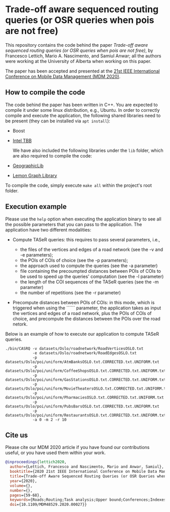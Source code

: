 # Trade-off aware sequenced routing queries (or OSR queries when pois are not free)

This repository contains the code behind the paper *Trade-off aware sequenced routing queries (or OSR queries when pois are not free)*, by Francesco Lettich, Mario A. Nascimento, and Samiul Anwar; all the authors were working at the University of Alberta when working on this paper.

The paper has been accepted and presented at the [21st IEEE International Conference on Mobile Data Management (MDM 2020)](https://mdmconferences.org/mdm2020/).


## How to compile the code

The code behind the paper has been written in C++. You are expected to compile it under some linux distribution, e.g., Ubuntu. 
In order to correctly compile and execute the application, the following shared libraries need to be present (they can be installed via ```apt install```):

- Boost
- [Intel TBB](https://www.intel.com/content/www/us/en/developer/tools/oneapi/onetbb.html)

  We have also included the following libraries under the ```lib``` folder, which are also required to compile the code:
  
- [GeographicLib](https://geographiclib.sourceforge.io/)
- [Lemon Graph Library](https://en.wikipedia.org/wiki/LEMON_(C%2B%2B_library))

To compile the code, simply execute ```make all``` within the project's root folder.


## Execution example

Please use the ```help``` option when executing the application binary to see all the possible parameters that you can pass to the application. The application have two different modalities:

- Compute TASeR queries: this requires to pass several parameters, i.e.,
  - the files of the vertices and edges of a road network (see the -v and -e parameters);
  - the POIs of COIs of choice (see the -p parameters);
  - the approach used to compute the queries (see the -a parameter)
  - file containing the precoumpted distances between POIs of COIs to be used to speed up the queries' computation (see the -l parameter)
  - the length of the COI sequences of the TASeR queries (see the -m parameter)
  - the number of repetitions (see the -r parameter)
    
- Precompute distances between POIs of COIs: in this mode, which is triggered when using the `````` parameter, the application takes as input the vertices and edges of a road network, plus the POIs of COIs of choice, and precompute the distances between the POIs over the road netork.

Below is an example of how to execute our application to compute TASeR queries. 

```
./bin/CASRQ -v datasets/Oslo/roadnetwork/RoadVerticesOSLO.txt
            -e datasets/Oslo/roadnetwork/RoadEdgesOSLO.txt 
            -p datasets/Oslo/poi/uniform/AtmBanksOSLO.txt.CORRECTED.txt.UNIFORM.txt
            -p datasets/Oslo/poi/uniform/CoffeeShopsOSLO.txt.CORRECTED.txt.UNIFORM.txt
            -p datasets/Oslo/poi/uniform/GasStationsOSLO.txt.CORRECTED.txt.UNIFORM.txt
            -p datasets/Oslo/poi/uniform/MovieTheatersOSLO.txt.CORRECTED.txt.UNIFORM.txt
            -p datasets/Oslo/poi/uniform/PharmaciesOSLO.txt.CORRECTED.txt.UNIFORM.txt
            -p datasets/Oslo/poi/uniform/PubsBarsOSLO.txt.CORRECTED.txt.UNIFORM.txt
            -p datasets/Oslo/poi/uniform/RestaurantsOSLO.txt.CORRECTED.txt.UNIFORM.txt
            -a 0 -m 2 -r 10
```


## Cite us

Please cite our MDM 2020 article if you have found our contributions useful, or you have used them within your work.

```bibtex
@inproceedings{lettich2020,
  author={Lettich, Francesco and Nascimento, Mario and Anwar, Samiul},
  booktitle={2020 21st IEEE International Conference on Mobile Data Management (MDM)}, 
  title={Trade-off Aware Sequenced Routing Queries (or OSR Queries when POIs are not Free)}, 
  year={2020},
  volume={},
  number={},
  pages={59-68},
  keywords={Roads;Routing;Task analysis;Upper bound;Conferences;Indexes;Fuels;Optimal Sequenced Routing;Road Networks;Linear Skylines;Trade-off Aware Sequenced Routing},
  doi={10.1109/MDM48529.2020.00027}}
